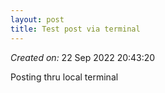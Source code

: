 ```yaml
---
layout: post
title: Test post via terminal
---
```

_Created on:_
22 Sep 2022 20:43:20

Posting thru local terminal
